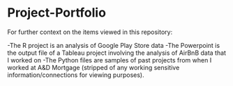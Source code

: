 # Project-Portfolio

For further context on the items viewed in this repository:

-The R project is an analysis of Google Play Store data
-The Powerpoint is the output file of a Tableau project involving the analysis of AirBnB data that I worked on
-The Python files are samples of past projects from when I worked at A&D Mortgage (stripped of any working sensitive information/connections for viewing purposes).
